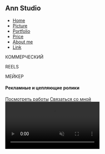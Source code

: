 <body>
    <div class="head">
        <nav>
            <h2>Ann Studio</h2>
            <ul class="head-menu">
                <li><a href="#">Home</a></li>
                <li><a href="#">Picture</a></li>
                <li><a href="#">Portfolio</a></li>
                <li><a href="#">Price</a></li>
                <li><a href="#">About me</a></li>
                <li><a href="#">Link</a></li>
            </ul>
        </nav>
            <p class="text-head-1">КОММЕРЧЕСКИЙ</p> <p class="text-head-2">REELS</p> <p class="text-head-3">МЕЙКЕР</p>
        <h4>Рекламные и цепляющие ролики</h4>
        <div class="button-head">
            <a href="#" class="url-head-1">Посмотреть работы</a>
            <a href="#" class="url-head-2">Связаться со мной</a>
        </div>
        <video autoplay="" muted="" playsinline="" loop="" id="video">
            <source src="img/back.mp4" type="video/mp4">
        </video>
    </div>
</body>
</html>

